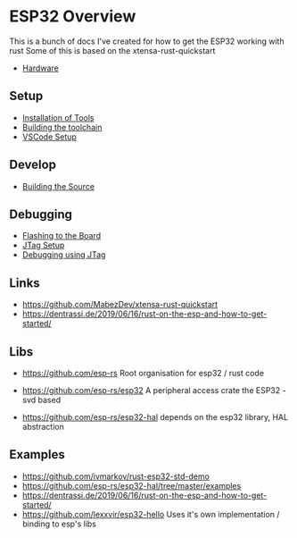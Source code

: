 # ESP32 Overview

This is a bunch of docs I've created for how to get the ESP32 working with rust
Some of this is based on the xtensa-rust-quickstart

  * [Hardware](./Hardware.md)

## Setup

  * [Installation of Tools](./Setup/Install.md)
  * [Building the toolchain](./Setup/ToolchainBuild.md)
  * [VSCode Setup](./Setup/VSCode.md)

## Develop

  * [Building the Source](./Develop/Build.md)

## Debugging

  * [Flashing to the Board](./Debug/Flashing.md)
  * [JTag Setup](./Debug/JTagSetup.md)
  * [Debugging using JTag](./Debug/Debug.md)

## Links

  * https://github.com/MabezDev/xtensa-rust-quickstart
  * https://dentrassi.de/2019/06/16/rust-on-the-esp-and-how-to-get-started/

## Libs

  * https://github.com/esp-rs
    Root organisation for esp32 / rust code

  * https://github.com/esp-rs/esp32
    A peripheral access crate the ESP32 - svd based

  * https://github.com/esp-rs/esp32-hal
    depends on the esp32 library, HAL abstraction

## Examples

  * https://github.com/ivmarkov/rust-esp32-std-demo
  * https://github.com/esp-rs/esp32-hal/tree/master/examples
  * https://dentrassi.de/2019/06/16/rust-on-the-esp-and-how-to-get-started/
  * https://github.com/lexxvir/esp32-hello
    Uses it's own implementation / binding to esp's libs

